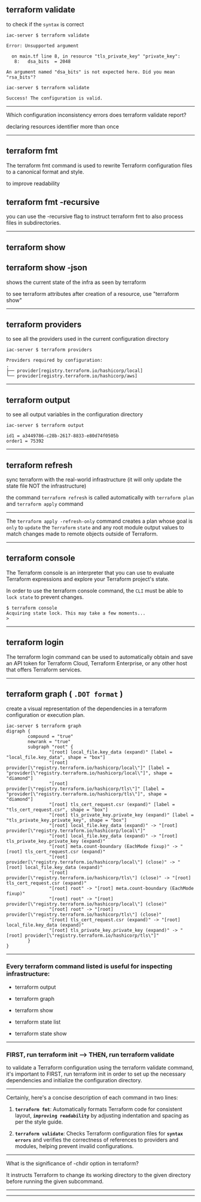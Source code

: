 


## terraform validate

to check if the `syntax` is correct

```hcl
iac-server $ terraform validate

Error: Unsupported argument

  on main.tf line 8, in resource "tls_private_key" "private_key":
   8:   dsa_bits  = 2048

An argument named "dsa_bits" is not expected here. Did you mean "rsa_bits"?
```

```hcl
iac-server $ terraform validate

Success! The configuration is valid.
```



__________________________________________________________________________________________




Which configuration inconsistency errors does terraform validate report?




declaring resources identifier more than once



__________________________________________________________________________________________







## terraform fmt

The terraform fmt command is used to rewrite Terraform configuration files to a canonical format and style.

to improve readability



## terraform fmt -recursive


you can use the -recursive flag to instruct terraform fmt to also process files in subdirectories.

__________________________________________________________________________________________



## terraform show

## terraform show -json

shows the current state of the infra as seen by terraform

to see terraform attributes after creation of a resource, use "terraform show"


__________________________________________________________________________________________



## terraform providers

to see all the providers used in the current configuration directory


```hcl
iac-server $ terraform providers 

Providers required by configuration:
.
├── provider[registry.terraform.io/hashicorp/local]
└── provider[registry.terraform.io/hashicorp/aws]
```



__________________________________________________________________________________________



## terraform output

to see all output variables in the configuration directory

```hcl
iac-server $ terraform output

id1 = a3449786-c28b-2617-8833-e80d74f0505b
order1 = 75392
```



__________________________________________________________________________________________



## terraform refresh

sync terraform with the real-world infrastructure (it will only update the state file NOT the infrastructure)

the command `terraform refresh` is called automatically with `terraform plan` and `terraform apply` command





__________________________________________________________________________________________





The `terraform apply -refresh-only` command creates a plan whose goal is `only` to `update` the `Terraform` `state` and any root module output values to match changes made to remote objects outside of Terraform.



__________________________________________________________________________________________




## terraform console

The Terraform console is an interpreter that you can use to evaluate Terraform expressions and explore your Terraform project's state. 

In order to use the terraform console command, the `CLI` must be able to `lock state` to prevent changes.

```hcl
$ terraform console
Acquiring state lock. This may take a few moments...
> 
```

__________________________________________________________________________________________

## terraform login

The terraform login command can be used to automatically obtain and save an API token for Terraform Cloud, Terraform Enterprise, or any other host that offers Terraform services.

__________________________________________________________________________________________





## terraform graph ( ‍`.DOT format` )

create a visual representation of the dependencies in a terraform configuration or execution plan.

```hcl
iac-server $ terraform graph
digraph {
        compound = "true"
        newrank = "true"
        subgraph "root" {
                "[root] local_file.key_data (expand)" [label = "local_file.key_data", shape = "box"]
                "[root] provider[\"registry.terraform.io/hashicorp/local\"]" [label = "provider[\"registry.terraform.io/hashicorp/local\"]", shape = "diamond"]
                "[root] provider[\"registry.terraform.io/hashicorp/tls\"]" [label = "provider[\"registry.terraform.io/hashicorp/tls\"]", shape = "diamond"]
                "[root] tls_cert_request.csr (expand)" [label = "tls_cert_request.csr", shape = "box"]
                "[root] tls_private_key.private_key (expand)" [label = "tls_private_key.private_key", shape = "box"]
                "[root] local_file.key_data (expand)" -> "[root] provider[\"registry.terraform.io/hashicorp/local\"]"
                "[root] local_file.key_data (expand)" -> "[root] tls_private_key.private_key (expand)"
                "[root] meta.count-boundary (EachMode fixup)" -> "[root] tls_cert_request.csr (expand)"
                "[root] provider[\"registry.terraform.io/hashicorp/local\"] (close)" -> "[root] local_file.key_data (expand)"
                "[root] provider[\"registry.terraform.io/hashicorp/tls\"] (close)" -> "[root] tls_cert_request.csr (expand)"
                "[root] root" -> "[root] meta.count-boundary (EachMode fixup)"
                "[root] root" -> "[root] provider[\"registry.terraform.io/hashicorp/local\"] (close)"
                "[root] root" -> "[root] provider[\"registry.terraform.io/hashicorp/tls\"] (close)"
                "[root] tls_cert_request.csr (expand)" -> "[root] local_file.key_data (expand)"
                "[root] tls_private_key.private_key (expand)" -> "[root] provider[\"registry.terraform.io/hashicorp/tls\"]"
        }
}
```



__________________________________________________________________________________________




### Every terraform command listed is useful for inspecting infrastructure:

- terraform output


- terraform graph


- terraform show


- terraform state list


- terraform state show





__________________________________________________________________________________________


### FIRST, run terraform init  -->  THEN, run terraform validate

to validate a Terraform configuration using the terraform validate command, it's important to FIRST, run terraform init in order to set up the necessary dependencies and initialize the configuration directory.





__________________________________________________________________________________________



Certainly, here's a concise description of each command in two lines:

1. **`terraform fmt`**: Automatically formats Terraform code for consistent layout, **`improving readability`** by adjusting indentation and spacing as per the style guide.

2. **`terraform validate`**: Checks Terraform configuration files for **`syntax errors`** and verifies the correctness of references to providers and modules, helping prevent invalid configurations.


__________________________________________________________________________________________


What is the significance of -chdir option in terraform?


It instructs Terraform to change its working directory to the given directory before running the given subcommand.


__________________________________________________________________________________________





__________________________________________________________________________________________







